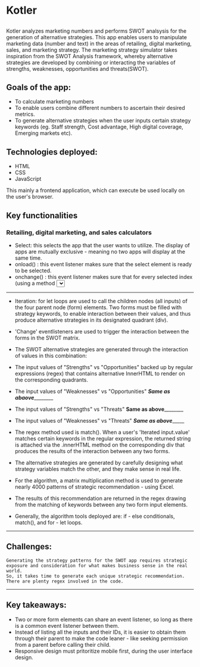 # Kotler

##

Kotler analyzes marketing numbers and performs SWOT analsysis for the generation of alternative strategies.
This app enables users to manipulate marketing data (number and text) in the areas of retailing, digital marketing, sales,
and marketing strategy. The marketing strategy simulator takes inspiration from the SWOT Analysis framework, whereby alternative 
strategies are developed by combining or interacting the variables of strengths, weaknesses, opportunities and threats(SWOT).


## Goals of the app:
- To calculate marketing numbers
- To enable users combine different numbers to ascertain their desired metrics.
- To generate alternative strategies when the user inputs certain strategy keywords (eg. Staff strength, Cost advantage, High digital coverage, Emerging markets etc).


## Technologies deployed:
- HTML
- CSS
- JavaScript

This mainly a frontend application, which can execute be used locally on the user's browser.


## Key functionalities
 ### Retailing, digital marketing, and sales calculators
 - Select: this selects the app that the user wants to utilize. The display of apps are mutually exclusive - meaning no two apps will display at the same time.
 - onload() : this event listener makes sure that the select element is ready to be selected.
 - onchange() : this event listener makes sure that for every selected index (using a method <select id>.selectedIndex[arrayIndex]), its corresponding app displays, and is         ready for use.
------------------------------------------------------------------------------------------------------------------------------------------------------------------------
 - Iteration: for let loops are used to call the children nodes (all inputs) of the four parent node (form) elements.
     Two forms must be filled with strategy keywords, to enable interaction between their values, and thus produce alternative
     strategies in its designated quadrant (div). 
 - 'Change' eventlisteners are used to trigger the interaction between the forms in the SWOT matrix.
  - The SWOT alternative strategies are generated through the interaction of values in this combination:
  - The input values of "Strengths" vs "Opportunities" backed up by regular expressions (regex) that contains alternative InnerHTML to render on the corresponding quadrants.
  - The input values of "Weaknesses" vs "Opportunities" ___________Same as abaove___________________
  - The input values of "Strengths" vs "Threats" ________Same as above________________
  - The input values of "Weaknesses" vs "Threats" _________Same as above______________
    
- The regex method used is match(). When a user's 'Iterated input.value' matches certain keywords in the regular expression, the returned string
     is attached via the .innerHTML method on the corresponding div that produces the results of the interaction between any two forms.
    
- The alternative strategies are generated by carefully designing what strategy variables match the other, and they make sense in real life.
- For the algorithm, a matrix multiplication method is used to generate nearly 4000 patterns of strategic recommendation - using Excel.
- The results of this recommendation are returned in the regex drawing from the matching of keywords between any two form input elements.
- Generally, the algorithm tools deployed are: if - else conditionals, match(), and for - let loops.
    
 ----------------------------------------------------------------------------------------------------------------------------------------------------------------------
    
 ## Challenges:
    Generating the strategy patterns for the SWOT app requires strategic exposure and consideration for what makes business sense in the real world.
    So, it takes time to generate each unique strategic recommendation. There are plenty regex involved in the code.
 ----------------------------------------------------------------------------------------------------------------------------------------------------------------------
    
 ## Key takeaways:
 - Two or more form elements can share an event listener, so long as there is a common event listener between them.
 - Instead of listing all the inputs and their IDs, it is easier to obtain them through their parent to make the code leaner - like seeking permission
    from a parent before calling their child. 
 - Responsive design must pritoritize mobile first, during the user interface design.
 
